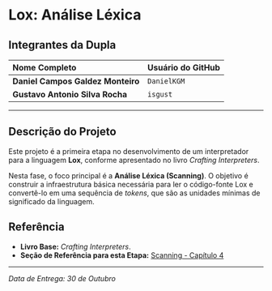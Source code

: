 # Lox: Análise Léxica

## Integrantes da Dupla

| Nome Completo                     | Usuário do GitHub |
| :-------------------------------- | :---------------- |
| **Daniel Campos Galdez Monteiro** | `DanielKGM`       |
| **Gustavo Antonio Silva Rocha**   | `isgust`          |

---

## Descrição do Projeto

Este projeto é a primeira etapa no desenvolvimento de um interpretador para a linguagem **Lox**, conforme apresentado no livro _Crafting Interpreters_.

Nesta fase, o foco principal é a **Análise Léxica (Scanning)**. O objetivo é construir a infraestrutura básica necessária para ler o código-fonte Lox e convertê-lo em uma sequência de _tokens_, que são as unidades mínimas de significado da linguagem.

## Referência

- **Livro Base:** _Crafting Interpreters_.
- **Seção de Referência para esta Etapa:** [Scanning - Capítulo 4](http://www.craftinginterpreters.com/scanning.html)

---

_Data de Entrega: 30 de Outubro_
